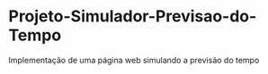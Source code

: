 # Projeto-Simulador-Previsao-do-Tempo
Implementação de uma página web simulando a previsão do tempo
